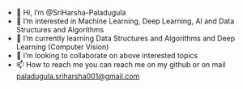 - 👋 Hi, I’m @SriHarsha-Paladugula
- 👀 I’m interested in Machine Learning, Deep Learning, AI and Data Structures and Algorithms
- 🌱 I’m currently learning Data Structures and Algorithms and Deep Learning (Computer Vision)
- 💞️ I’m looking to collaborate on above interested topics
- 📫 How to reach me you can reach me on my github or on mail paladugula.sriharsha001@gmail.com

<!---
SriHarsha-Paladugula/SriHarsha-Paladugula is a ✨ special ✨ repository because its `README.md` (this file) appears on your GitHub profile.
You can click the Preview link to take a look at your changes.
--->
